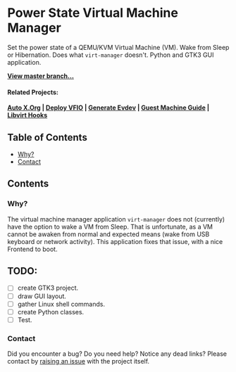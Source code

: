 # Power State Virtual Machine Manager
Set the power state of a QEMU/KVM Virtual Machine (VM). Wake from Sleep or Hibernation. Does what `virt-manager` doesn't. Python and GTK3 GUI application.

**[View master branch...](https://github.com/portellam/pwrstat-virtman/tree/master)**

#### Related Projects:
**[Auto X.Org](https://github.com/portellam/auto-xorg) | [Deploy VFIO](https://github.com/portellam/deploy-vfio) | [Generate Evdev](https://github.com/portellam/generate-evdev) | [Guest Machine Guide](https://github.com/portellam/guest-machine-guide) | [Libvirt Hooks](https://github.com/portellam/libvirt-hooks)**

## Table of Contents
- [Why?](#why)
- [Contact](#contact)

## Contents
### Why?
The virtual machine manager application `virt-manager` does not (currently) have the option to wake a VM from Sleep.
That is unfortunate, as a VM cannot be awaken from normal and expected means (wake from USB keyboard or network activity).
This application fixes that issue, with a nice Frontend to boot.

## TODO:
- [ ] create GTK3 project.
- [ ] draw GUI layout.
- [ ] gather Linux shell commands.
- [ ] create Python classes.
- [ ] Test.

### Contact
Did you encounter a bug? Do you need help? Notice any dead links? Please contact by [raising an issue](https://github.com/portellam/powerstate-virtmanager/issues) with the project itself.
